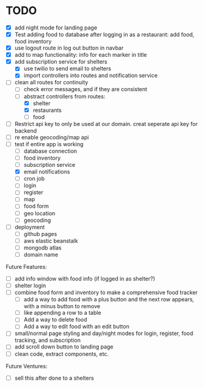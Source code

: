 # TODO
- [x] add night mode for landing page
- [x] Test adding food to database after logging in as a restaurant: add food, food inventory
- [x] use logout route in log out button in navbar
- [x] add to map functionality: info for each marker in title
- [x] add subscription service for shelters
    - [x] use twilio to send email to shelters
    - [x] import controllers into routes and notification service
- [ ] clean all routes for continuity
    - [ ] check error messages, and if they are consistent
    - [ ] abstract controllers from routes: 
        - [x] shelter
        - [x] restaurants
        - [ ] food
- [ ] Restrict api key to only be used at our domain. creat seperate api key for backend
- [ ] re enable geocoding/map api
- [ ] test if entire app is working
    - [ ] database connection
    - [ ] food inventory
    - [ ] subscription service
    - [x] email notifications
    - [ ] cron job
    - [ ] login
    - [ ] register
    - [ ] map
    - [ ] food form
    - [ ] geo location
    - [ ] geocoding
- [ ] deployment
    - [ ] github pages
    - [ ] aws elastic beanstalk
    - [ ] mongodb atlas
    - [ ] domain name

Future Features:
- [ ] add info window with food info (if logged in as shelter?)
- [ ] shelter login
- [ ] combine food form and inventory to make a comprehensive food tracker
    - [ ] add a way to add food with a plus button and the next row appears, with a minus button to remove
    - [ ] like appending a row to a table
    - [ ] Add a way to delete food
    - [ ] Add a way to edit food with an edit button
- [ ] small/normal page styling and day/night modes for login, register, food tracking, and subscription
- [ ] add scroll down button to landing page
- [ ] clean code, extract components, etc.

Future Ventures:
- [ ] sell this after done to a shelters